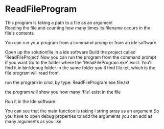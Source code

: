 # ReadFileProgram

This program is taking a path to a file as an argument  
Reading the file and counting how many times its filename occurs in the file's contents  

You can run your program from a command promp or from an ide software

Open up the solutionfile in a ide software
Build the project called 'ReadFileProject'
Now you can run the program from the command prompt if you want
Go to the folder where the 'ReadFileProgram.exe' exist. You'll find it in bin/debug folder
In the same folder you'll find file.txt, which is the file program will read from.

run the program in cmd, by type: ReadFileProgram.exe file.txt

the program will show you how many 'file' exist in the file 


Run it in the Ide software

You can see that the main function is taking i string array as an argument
So you have to open debug properties to add the arguments
you can add as many arguments as you like


